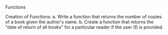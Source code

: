 Functions

Creation of Functions:
a. Write a function that returns the number of copies of a book given the author's name.
b. Create a function that returns the "date of return of all books" for a particular reader if the user ID is provided.

